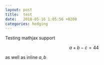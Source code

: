 ```yaml
---
layout: post
title:  test
date:   2018-05-16 1:05:56 +0200
categories: hedging
---
```



Testing mathjax support

$$a + b - c = 44 $$

as well as inline  $a,b$